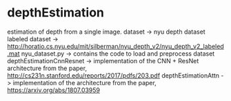 # depthEstimation

estimation of depth from a single image.
dataset -> nyu depth dataset labeled dataset -> http://horatio.cs.nyu.edu/mit/silberman/nyu_depth_v2/nyu_depth_v2_labeled.mat
nyu_dataset.py -> contains the code to load and preprocess dataset
depthEstimationCnnResnet -> implementation of the CNN + ResNet architecture from the paper, http://cs231n.stanford.edu/reports/2017/pdfs/203.pdf
depthEstimationAttn -> implementation of the architecture from the paper, https://arxiv.org/abs/1807.03959
